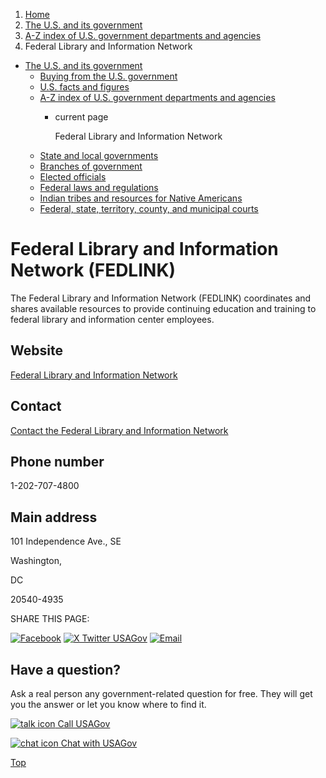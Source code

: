 1. [Home](/)
2. [The U.S. and its government](/about-the-us)
3. [A-Z index of U.S. government departments and agencies](/agency-index)
4. Federal Library and Information Network

* [The U.S. and its government](/about-the-us)
  + [Buying from the U.S. government](/buy-from-government)
  + [U.S. facts and figures](/facts-figures)
  + [A-Z index of U.S. government departments and agencies](/agency-index)
    - current page

      Federal Library and Information Network
  + [State and local governments](/state-local-governments)
  + [Branches of government](/branches-of-government)
  + [Elected officials](/elected-officials)
  + [Federal laws and regulations](/laws-and-regulations)
  + [Indian tribes and resources for Native Americans](/tribes)
  + [Federal, state, territory, county, and municipal courts](/courts)

Federal Library and Information Network
(FEDLINK)
=================================================

The Federal Library and Information Network (FEDLINK) coordinates and shares available resources to provide continuing education and training to federal library and information center employees.

Website
-------

[Federal Library and Information Network](https://www.loc.gov/flicc/)

Contact
-------

[Contact the Federal Library and Information Network](https://www.loc.gov/flicc/Staff/staff2.html)

Phone number
------------

1-202-707-4800

Main address
------------

101 Independence Ave., SE
  

Washington,

DC

20540-4935

SHARE THIS PAGE:

[![Facebook](/themes/custom/usagov/images/social-media-icons/Facebook_Icon.svg)](https://www.facebook.com/sharer/sharer.php?u=https://www.usa.gov/agencies/federal-library-and-information-network&v=3)
[![X Twitter USAGov](/themes/custom/usagov/images/social-media-icons/X_Twitter_Icon.svg?version=2)](https://twitter.com/intent/tweet?source=webclient&text=https://www.usa.gov/agencies/federal-library-and-information-network)
[![Email](/themes/custom/usagov/images/social-media-icons/Email_Icon.svg?version=2)](mailto:?subject=https://www.usa.gov/agencies/federal-library-and-information-network)

Have a question?
----------------

Ask a real person any government-related question for free. They will get you the answer or let you know where to find it.

[![talk icon](/themes/custom/usagov/images/ICONS_talk.png)
Call USAGov](/phone)

[![chat icon](/themes/custom/usagov/images/ICONS_chat.png)
Chat with USAGov](/chat)

[Top](#main-content)